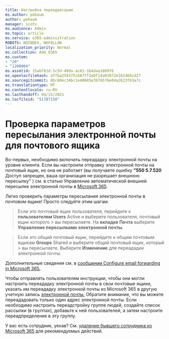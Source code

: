 ```yaml
---
title: Настройка переадресации
ms.author: pebaum
author: pebaum
manager: scotv
ms.audience: Admin
ms.topic: article
ms.service: o365-administration
ROBOTS: NOINDEX, NOFOLLOW
localization_priority: Normal
ms.collection: Adm_O365
ms.custom:
- "20"
- "1200004"
ms.assetid: 15abf81d-5c5d-49da-ac81-1b4daa1809f6
ms.openlocfilehash: a7fba259375c667ff2e0f14a03972e102468cd27
ms.sourcegitcommit: 8bc60ec34bc1e40685e3976576e04a2623f63a7c
ms.translationtype: MT
ms.contentlocale: ru-RU
ms.lasthandoff: 04/15/2021
ms.locfileid: "51787150"
---
```

# <a name="check-the-email-forwarding-settings-for-a-mailbox"></a>Проверка параметров пересылания электронной почты для почтового ящика

Во-первых, необходимо включить переададку электронной почты на уровне клиента. Если вы настроили отправку электронной почты на почтовый ящик, но она не работает (вы получаете ошибку **"550 5.7.520** Доступ запрещен, ваша организация не разрешает внешнюю пересылку" ) см. в статью Управление автоматической внешней пересылке электронной почты в [Microsoft 365](https://docs.microsoft.com/microsoft-365/security/office-365-security/external-email-forwarding?view=o365-worldwide).

Легко проверить параметры пересылания электронной почты в почтовом ящике! Просто следуйте этим шагам.
  
> Если это почтовый ящик пользователя, перейдите к **пользователям Users** Active и выберите пользователя, почтовый ящик которого \>  вы пересылаете. На **вкладке Почта** выберите **Управление пересылками электронной почты.**

> Если это общий почтовый ящик, перейдите к общим почтовым ящикам **Groups** Shared и выберите общий почтовый ящик, который \>  вы пересылаете. Выберите **Изменение** для переададки электронной почты.

Дополнительные сведения см. в [сообщении Configure email forwarding in Microsoft 365.](https://docs.microsoft.com/microsoft-365/admin/email/configure-email-forwarding)
  
Чтобы отправлять пользователям инструкции, чтобы они могли настроить переададку электронной почты в свои почтовые ящики, указать им переададку электронной почты из Microsoft 365 в другую учетную запись [электронной почты.](https://support.office.com/article/Forward-email-from-Office-365-to-another-email-account-1ed4ee1e-74f8-4f53-a174-86b748ff6a0e) Обратите внимание, что вы можете переададовать только один адрес электронной почты. Если необходимо настроить переадстройку группе людей, создайте список рассылки (в группах), добавьте к ней пользователей, а затем настроите переадпределение в эту группу.
  
У вас есть сотрудник, уехав? См. [удаление бывшего сотрудника из Microsoft 365](https://docs.microsoft.com/microsoft-365/admin/add-users/remove-former-employee) для рекомендуемых действий.